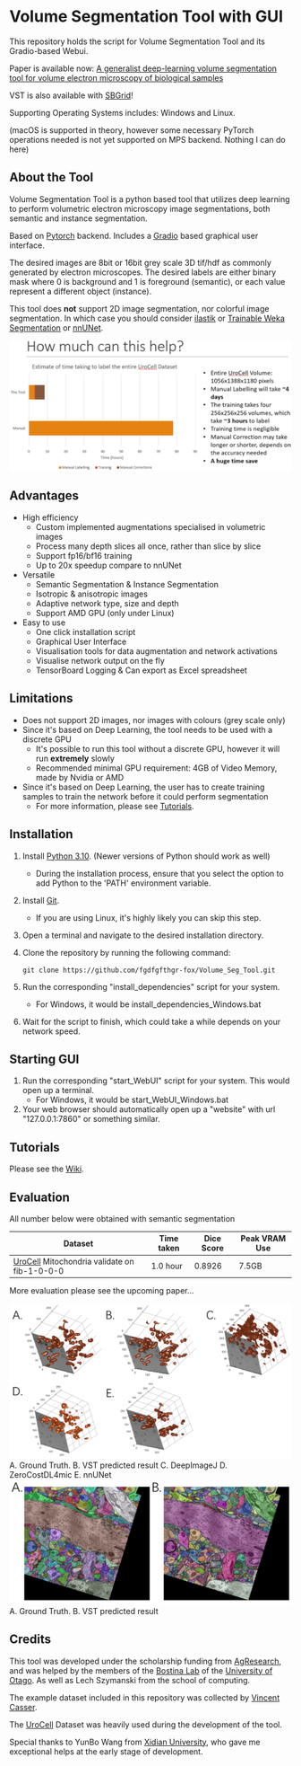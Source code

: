 # Volume Segmentation Tool with GUI

This repository holds the script for Volume Segmentation Tool and its Gradio-based Webui.

Paper is available now: [A generalist deep-learning volume segmentation tool for volume electron microscopy of biological samples](https://www.sciencedirect.com/science/article/pii/S1047847725000498)

VST is also available with [SBGrid](https://sbgrid.org/software/titles/vst)!

Supporting Operating Systems includes: Windows and Linux.

(macOS is supported in theory, however some necessary PyTorch operations needed is not yet supported on MPS backend. Nothing I can do here)

## About the Tool

Volume Segmentation Tool is a python based tool that utilizes deep learning to perform volumetric electron microscopy image segmentations, both semantic and instance segmentation.

Based on [Pytorch](https://pytorch.org/) backend. Includes a [Gradio](https://www.gradio.app/) based graphical user interface. 

The desired images are  8bit or 16bit grey scale 3D tif/hdf as commonly generated by electron microscopes. The desired labels are either binary mask where 0 is background and 1 is foreground (semantic), or each value represent a different object (instance).

This tool does __not__ support 2D image segmentation, nor colorful image segmentation. In which case you should consider [ilastik](https://www.ilastik.org/) 
or [Trainable Weka Segmentation](https://imagej.net/plugins/tws/) or [nnUNet](https://github.com/MIC-DKFZ/nnUNet).

![How_much_can_it_help.png](GitHub_Res%2FHow_much_can_it_help.png)
## Advantages

- High efficiency
  - Custom implemented augmentations specialised in volumetric images
  - Process many depth slices all once, rather than slice by slice
  - Support fp16/bf16 training
  - Up to 20x speedup compare to nnUNet
- Versatile
  - Semantic Segmentation & Instance Segmentation
  - Isotropic & anisotropic images
  - Adaptive network type, size and depth
  - Support AMD GPU (only under Linux)
- Easy to use
  - One click installation script
  - Graphical User Interface
  - Visualisation tools for data augmentation and network activations
  - Visualise network output on the fly
  - TensorBoard Logging & Can export as Excel spreadsheet

## Limitations

- Does not support 2D images, nor images with colours (grey scale only)
- Since it's based on Deep Learning, the tool needs to be used with a discrete GPU
  - It's possible to run this tool without a discrete GPU, however it will run __extremely__ slowly
  - Recommended minimal GPU requirement: 4GB of Video Memory, made by Nvidia or AMD
- Since it's based on Deep Learning, the user has to create training samples to train the network before it could perform segmentation
  - For more information, please see [Tutorials](#tutorials).

## Installation

1. Install [Python 3.10](https://www.python.org/downloads/release/python-31010/). (Newer versions of Python should work as well)
   - During the installation process, ensure that you select the option to add Python to the 'PATH' environment variable.
2. Install [Git](https://git-scm.com/).
   - If you are using Linux, it's highly likely you can skip this step.
3. Open a terminal and navigate to the desired installation directory.
4. Clone the repository by running the following command:
   ```shell
   git clone https://github.com/fgdfgfthgr-fox/Volume_Seg_Tool.git
   ```
5. Run the corresponding "install_dependencies" script for your system.
   - For Windows, it would be install_dependencies_Windows.bat

6. Wait for the script to finish, which could take a while depends on your network speed.

## Starting GUI

1. Run the corresponding "start_WebUI" script for your system. This would open up a terminal.
   - For Windows, it would be start_WebUI_Windows.bat
2. Your web browser should automatically open up a "website" with url "127.0.0.1:7860" or something similar.

## Tutorials

Please see the [Wiki](https://github.com/fgdfgfthgr-fox/Volume_Seg_Tool/wiki).

## Evaluation
All number below were obtained with semantic segmentation
<!------>
  | Dataset                                                                                       | Time taken                                                                | Dice Score                                 | Peak VRAM Use |
  |-----------------------------------------------------------------------------------------------|---------------------------------------------------------------------------|--------------------------------------------|---------------|
  | [UroCell](https://github.com/MancaZerovnikMekuc/UroCell) Mitochondria validate on fib-1-0-0-0 | 1.0 hour                                                                  | 0.8926                                     | 7.5GB         |
More evaluation please see the upcoming paper...

![Paper Figure 5.png](GitHub_Res%2FFigure05.png)
A. Ground Truth. B. VST predicted result C. DeepImageJ D. ZeroCostDL4mic E. nnUNet
![Paper Figure 7.png](GitHub_Res%2FFigure07.png)
A. Ground Truth. B. VST predicted result

## Credits

This tool was developed under the scholarship funding from [AgResearch](https://www.agresearch.co.nz/),
and was helped by the members of the [Bostina Lab](https://search.otago.ac.nz/s/search.html?collection=uoot-prod%7Esp-otago-search&profile=_default&query=bostina+lab) of the [University of Otago](https://www.otago.ac.nz/).
As well as Lech Szymanski from the school of computing.

The example dataset included in this repository was collected by [Vincent Casser](https://casser.io/connectomics/).

The [UroCell](https://github.com/MancaZerovnikMekuc/UroCell) Dataset was heavily used during the development of the tool.

Special thanks to YunBo Wang from [Xidian University](https://www.xidian.edu.cn/), who gave me exceptional helps at the early stage of development.
